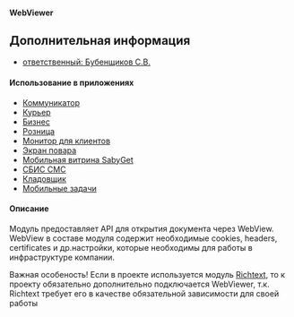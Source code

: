 #### WebViewer

## Дополнительная информация

- [ответственный: Бубенщиков С.В.](https://online.sbis.ru/person/1fb93b8c-350f-4785-8589-b0ff2edfbfa7)

#### Использование в приложениях
- [Коммуникатор](https://git.sbis.ru/mobileworkspace/apps/droid/communicator)
- [Курьер](https://git.sbis.ru/mobileworkspace/apps/droid/courier)
- [Бизнес](https://git.sbis.ru/mobileworkspace/apps/droid/business)
- [Розница](https://git.sbis.ru/mobileworkspace/apps/droid/retail)
- [Монитор для клиентов](https://git.sbis.ru/mobileworkspace/apps/droid/hallscreen)
- [Экран повара](https://git.sbis.ru/mobileworkspace/apps/droid/cookscreen)
- [Мобильная витрина SabyGet](https://git.sbis.ru/mobileworkspace/apps/droid/showcase)
- [СБИС СМС](https://git.sbis.ru/mobileworkspace/apps/droid/sms)
- [Кладовщик](https://git.sbis.ru/mobileworkspace/apps/droid/storekeeper)
- [Мобильные задачи](https://git.sbis.ru/mobileworkspace/apps/droid/saby-tasks)


#### Описание
Модуль предоставляет API для открытия документа через WebView. 
WebView в составе модуля содержит необходимые cookies, headers, certificates и др.настройки, 
которые необходимы для работы в инфраструктуре компании.

Важная особеность! 
Если в проекте используется модуль [Richtext](https://git.sbis.ru/mobileworkspace/android-utils/tree/rc-20.7100/richtext),
то к проекту обязательно дополнительно подключается WebViewer, 
т.к. Richtext требует его в качестве обязательной зависимости для своей работы 